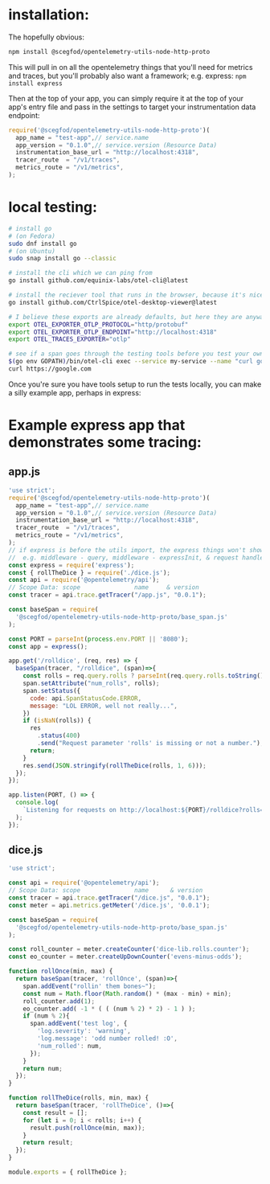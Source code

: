 # installation:
The hopefully obvious:
```BASH
npm install @scegfod/opentelemetry-utils-node-http-proto
```
This will pull in on all the opentelemetry things that you'll need for metrics
and traces, but you'll probably also want a framework; e.g. express:
`npm install express`

Then at the top of your app, you can simply require it at the top of your app's
entry file and pass in the settings to target your instrumentation data
endpoint:
```JavaScript
require('@scegfod/opentelemetry-utils-node-http-proto')(
  app_name = "test-app",// service.name
  app_version = "0.1.0",// service.version (Resource Data)
  instrumentation_base_url = "http://localhost:4318",
  tracer_route  = "/v1/traces",
  metrics_route = "/v1/metrics",
);
```

# local testing:
```BASH
# install go
# (on Fedora)
sudo dnf install go
# (on Ubuntu)
sudo snap install go --classic

# install the cli which we can ping from
go install github.com/equinix-labs/otel-cli@latest

# install the reciever tool that runs in the browser, because it's nice
go install github.com/CtrlSpice/otel-desktop-viewer@latest

# I believe these exports are already defaults, but here they are anyway:
export OTEL_EXPORTER_OTLP_PROTOCOL="http/protobuf"
export OTEL_EXPORTER_OTLP_ENDPOINT="http://localhost:4318"
export OTEL_TRACES_EXPORTER="otlp"

# see if a span goes through the testing tools before you test your own app:
$(go env GOPATH)/bin/otel-cli exec --service my-service --name "curl google" \
curl https://google.com
```

Once you're sure you have tools setup to run the tests locally, you can make a
silly example app, perhaps in express:

# Example express app that demonstrates some tracing:

## app.js
```JavaScript
'use strict';
require('@scegfod/opentelemetry-utils-node-http-proto')(
  app_name = "test-app",// service.name
  app_version = "0.1.0",// service.version (Resource Data)
  instrumentation_base_url = "http://localhost:4318",
  tracer_route  = "/v1/traces",
  metrics_route = "/v1/metrics",
);
// if express is before the utils import, the express things won't show up
//  e.g. middleware - query, middleware - expressInit, & request handler
const express = require('express');
const { rollTheDice } = require('./dice.js');
const api = require('@opentelemetry/api');
// Scope Data: scope               name     & version
const tracer = api.trace.getTracer("/app.js", "0.0.1");

const baseSpan = require(
  '@scegfod/opentelemetry-utils-node-http-proto/base_span.js'
);

const PORT = parseInt(process.env.PORT || '8080');
const app = express();

app.get('/rolldice', (req, res) => {
  baseSpan(tracer, "/rolldice", (span)=>{
    const rolls = req.query.rolls ? parseInt(req.query.rolls.toString()) : NaN;
    span.setAttribute("num_rolls", rolls);
    span.setStatus({
      code: api.SpanStatusCode.ERROR,
      message: "LOL ERROR, well not really...",
    })
    if (isNaN(rolls)) {
      res
        .status(400)
        .send("Request parameter 'rolls' is missing or not a number.");
      return;
    }
    res.send(JSON.stringify(rollTheDice(rolls, 1, 6)));
  });
});

app.listen(PORT, () => {
  console.log(
    `Listening for requests on http://localhost:${PORT}/rolldice?rolls=5`
  );
});

```

## dice.js
```JavaScript
'use strict';

const api = require('@opentelemetry/api');
// Scope Data: scope               name      & version
const tracer = api.trace.getTracer("/dice.js", "0.0.1");
const meter = api.metrics.getMeter('/dice.js', '0.0.1');

const baseSpan = require(
  '@scegfod/opentelemetry-utils-node-http-proto/base_span.js'
);

const roll_counter = meter.createCounter('dice-lib.rolls.counter');
const eo_counter = meter.createUpDownCounter('evens-minus-odds');

function rollOnce(min, max) {
  return baseSpan(tracer, 'rollOnce', (span)=>{
    span.addEvent("rollin' them bones~");
    const num = Math.floor(Math.random() * (max - min) + min);
    roll_counter.add(1);
    eo_counter.add( -1 * ( ( (num % 2) * 2) - 1 ) );
    if (num % 2){
      span.addEvent('test log', {
        'log.severity': 'warning',
        'log.message': 'odd number rolled! :O',
        'num_rolled': num,
      });
    }
    return num;
  });
}

function rollTheDice(rolls, min, max) {
  return baseSpan(tracer, 'rollTheDice', ()=>{
    const result = [];
    for (let i = 0; i < rolls; i++) {
      result.push(rollOnce(min, max));
    }
    return result;
  });
}

module.exports = { rollTheDice };
```
